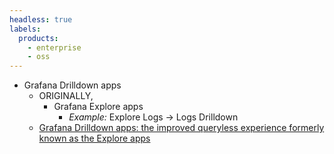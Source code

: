 ```yaml
---
headless: true
labels:
  products:
    - enterprise
    - oss
---
```


[//]: # 'This file contains a rename note for Explore to Drilldown apps.'
[//]: # 'This shared file is included in a lot of files. Check the app docs in'
[//]: # 'drilldown-traces, drilldown-logs, drilldown-profiles, grafana, and website/grafana-cloud.'
[//]: # 'If you make changes to this file, verify that the meaning and content are not changed in any place where the file is included.'
[//]: # 'Any links should be fully qualified and not relative: /docs/grafana/ instead of ../grafana/.'

* Grafana Drilldown apps
  * ORIGINALLY,
    * Grafana Explore apps
      * _Example:_ Explore Logs -> Logs Drilldown
  * [Grafana Drilldown apps: the improved queryless experience formerly known as the Explore apps](https://grafana.com/blog/2025/02/20/grafana-drilldown-apps-the-improved-queryless-experience-formerly-known-as-the-explore-apps/)
